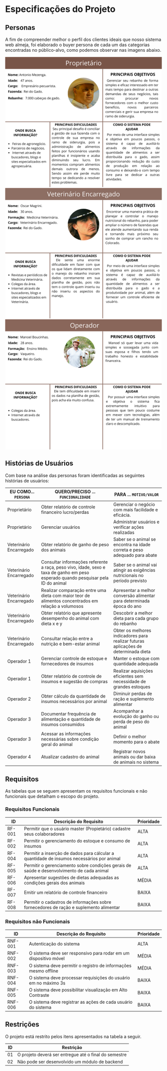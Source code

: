 # Especificações do Projeto
## Personas

A fim de compreender melhor o perfil dos clientes ideais que nosso sistema web almeja, foi elaborado o buyer persona de cada um das categorias encontradas no público-alvo, como podemos observar nas imagens abaixo.

<img src = "img/persona_prop.png">

<img src = "img/persona_vet.png">

<img src = "img/persona_operador.png">



## Histórias de Usuários

Com base na análise das personas foram identificadas as seguintes histórias de usuários:

|EU COMO... `PERSONA`| QUERO/PRECISO ... `FUNCIONALIDADE`  |PARA ... `MOTIVO/VALOR`                 |
|--------------------|-------------------------------------|----------------------------------------|
| Proprietário | Obter relatório de controle financeiro lucro/perdas| Gerenciar o negócio com mais facilidade e eficácia.
| Proprietário | Gerenciar usuários| Administrar usuários e verificar ações realizadas
|Veterinário Encarregado| Obter relatório de ganho de peso dos animais| Saber se o animal se encontra na idade correta e peso adequado para abate
|Veterinário Encarregado| Consultar informações referente a raça, peso vivo, idade, sexo e taxa de ganho em peso esperado quando pesquisar pela ID do animal|Saber se o animal vai atingir as exigências nutricionais no período previsto
|Veterinário Encarregado| Realizar comparação entre uma dieta com maior teor de alimentos concentrados em relação a volumosos|Apresentar a melhor conversão alimentar para determinada época do ano
|Veterinário Encarregado| Obter relatório que apresente desempenho do animal com dieta x e y| Descobrir a melhor dieta para cada grupo do rebanho
|Veterinário Encarregado| Consultar relação entre a nutrição e bem-estar animal | Obter os melhores indicadores para realizar futuras aplicações de determinada dieta
|Operador 1          | Gerenciar controle de estoque e fornecedores de insumos  | Manter o estoque com quantidade adequada | 
|Operador 1          | Obter relatório de controle de insumos e sugestão de compras | Realizar aquisições eficientes sem necessidade de grandes estoques |
|Operador 2          | Obter cálculo da quantidade de insumos necessários por animal | Diminuir perdas de ração e suplemento alimentar|
|Operador 3          | Documentar frequência de alimentação e quantidade de insumos consumidos |  Acompanhar a evolução do ganho ou perda de peso do animal |
|Operador 3          | Acessar as informações necessárias sobre condição geral do animal | Definir o melhor momento para o abate |
|Operador 4          | Atualizar cadastro do animal | Registrar novos animais ou dar baixa de animais no sistema | 

## Requisitos

As tabelas que se seguem apresentam os requisitos funcionais e não funcionais que detalham o escopo do projeto.

### Requisitos Funcionais

|ID    | Descrição do Requisito  | Prioridade |
|------|-----------------------------------------|----|
|RF-001| Permitir que o usuário master (Propietário) cadastre seus colaboradores | ALTA | 
|RF-002| Permitir o gerenciamento do estoque e consumo de insumos| ALTA |
|RF-004| Permitir a inserção de dados para cálcular a quantidade de insumos necessários por animal | ALTA |
|RF-005| Permitir o gerenciamento sobre condições gerais de saúde e desenvolvimento de cada animal | ALTA |
|RF-006| Apresentar sugestões de dietas adequadas as condições gerais dos animais | MÉDIA |
|RF-007| Emitir um relatório de controle financeiro | BAIXA |
|RF-008| Permitir o cadastros de informações sobre fornecedores de ração e suplemento alimentar| BAIXA |

### Requisitos não Funcionais

|ID     | Descrição do Requisito  |Prioridade |
|-------|-------------------------|----|
|RNF-001| Autenticação do sistema | ALTA |
|RNF-002| O sistema deve ser responsivo para rodar em um dispositivo móvel | MÉDIA |  
|RNF-003| O sistema deve permitir o registro de informações mesmo offline | MÉDIA |
|RNF-004| O sistema deve processar requisições do usuário em no máximo 3s |  BAIXA | 
|RNF-005| O sistema deve possibilitar visualização em Alto Contraste | BAIXA |
|RNF-006| O sistema deve registrar as ações de cada usuário do sistema | BAIXA |

## Restrições

O projeto está restrito pelos itens apresentados na tabela a seguir.

|ID| Restrição                                             |
|--|-------------------------------------------------------|
|01| O projeto deverá ser entregue até o final do semestre |
|02| Não pode ser desenvolvido um módulo de backend        |

